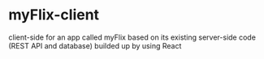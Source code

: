 # myFlix-client

client-side for an app called myFlix based on its
existing server-side code (REST API and database) builded up by using React 
